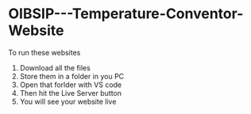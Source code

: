 # OIBSIP---Temperature-Conventor-Website

To run these websites

1. Download all the files
2. Store them in a folder in you PC
3. Open that forlder with VS code
4. Then hit the Live Server button
5. You will see your website live
